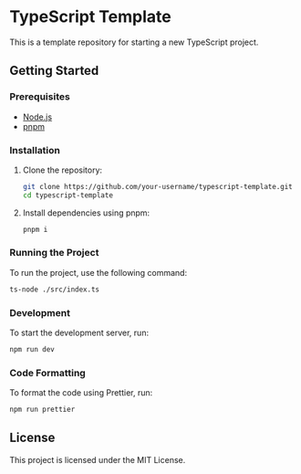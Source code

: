 # TypeScript Template

This is a template repository for starting a new TypeScript project.

## Getting Started

### Prerequisites

- [Node.js](https://nodejs.org/)
- [pnpm](https://pnpm.io/)

### Installation

1. Clone the repository:

    ```sh
    git clone https://github.com/your-username/typescript-template.git
    cd typescript-template
    ```

2. Install dependencies using pnpm:

    ```sh
    pnpm i
    ```

### Running the Project

To run the project, use the following command:

```sh
ts-node ./src/index.ts
```

### Development

To start the development server, run:

```sh
npm run dev
```

### Code Formatting

To format the code using Prettier, run:

```sh
npm run prettier
```

## License

This project is licensed under the MIT License.
